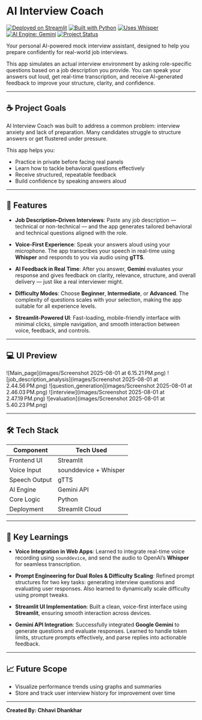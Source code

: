 # AI Interview Coach

[![Deployed on Streamlit](https://img.shields.io/badge/Deployed%20on-Streamlit-ff4b4b?logo=streamlit)](https://ai-interview-coach.streamlit.app)
[![Built with Python](https://img.shields.io/badge/Built%20with-Python-blue?logo=python)](https://www.python.org/)
[![Uses Whisper](https://img.shields.io/badge/Speech%20to%20Text-Whisper-blueviolet)](https://github.com/openai/whisper)
[![AI Engine: Gemini](https://img.shields.io/badge/AI%20Engine-Gemini-orange)](https://deepmind.google/technologies/gemini/)
[![Project Status](https://img.shields.io/badge/Status-Complete-brightgreen)]()

Your personal AI-powered mock interview assistant, designed to help you prepare confidently for real-world job interviews.

This app simulates an actual interview environment by asking role-specific questions based on a job description you provide. You can speak your answers out loud, get real-time transcription, and receive AI-generated feedback to improve your structure, clarity, and confidence.

---

## ☕️ Project Goals

AI Interview Coach was built to address a common problem: interview anxiety and lack of preparation. Many candidates struggle to structure answers or get flustered under pressure.

This app helps you:

- Practice in private before facing real panels  
- Learn how to tackle behavioral questions effectively  
- Receive structured, repeatable feedback  
- Build confidence by speaking answers aloud  

---

## 💬 Features

- **Job Description–Driven Interviews**: Paste any job description — technical or non-technical — and the app generates tailored behavioral and technical questions aligned with the role.

- **Voice-First Experience**: Speak your answers aloud using your microphone. The app transcribes your speech in real-time using **Whisper** and responds to you via audio using **gTTS**.

- **AI Feedback in Real Time**: After you answer, **Gemini** evaluates your response and gives feedback on clarity, relevance, structure, and overall delivery — just like a real interviewer might.

- **Difficulty Modes**: Choose **Beginner**, **Intermediate**, or **Advanced**. The complexity of questions scales with your selection, making the app suitable for all experience levels.

- **Streamlit-Powered UI**: Fast-loading, mobile-friendly interface with minimal clicks, simple navigation, and smooth interaction between voice, feedback, and controls.

---

## 💻 UI Preview

![Main_page](images/Screenshot 2025-08-01 at 6.15.21 PM.png)
![job_description_analysis](images/Screenshot 2025-08-01 at 2.44.56 PM.png)
![question_generation](images/Screenshot 2025-08-01 at 2.46.03 PM.png)
![interview](images/Screenshot 2025-08-01 at 2.47.19 PM.png)
![evaluation](images/Screenshot 2025-08-01 at 5.40.23 PM.png)

---

## 🛠 Tech Stack

| Component        | Tech Used                |
|------------------|--------------------------|
| Frontend UI      | Streamlit                |
| Voice Input      | sounddevice + Whisper    |
| Speech Output    | gTTS                     |
| AI Engine        | Gemini API               |
| Core Logic       | Python                   |
| Deployment       | Streamlit Cloud          |

---

## 🧠 Key Learnings

- **Voice Integration in Web Apps**: Learned to integrate real-time voice recording using `sounddevice`, and send the audio to OpenAI’s **Whisper** for seamless transcription.

- **Prompt Engineering for Dual Roles & Difficulty Scaling**: Refined prompt structures for two key tasks: generating interview questions and evaluating user responses. Also learned to dynamically scale difficulty using prompt tweaks.

- **Streamlit UI Implementation**: Built a clean, voice-first interface using **Streamlit**, ensuring smooth interaction across devices.

- **Gemini API Integration**: Successfully integrated **Google Gemini** to generate questions and evaluate responses. Learned to handle token limits, structure prompts effectively, and parse replies into actionable feedback.

---

## 📈 Future Scope

- Visualize performance trends using graphs and summaries  
- Store and track user interview history for improvement over time  

---
**Created By: Chhavi Dhankhar**